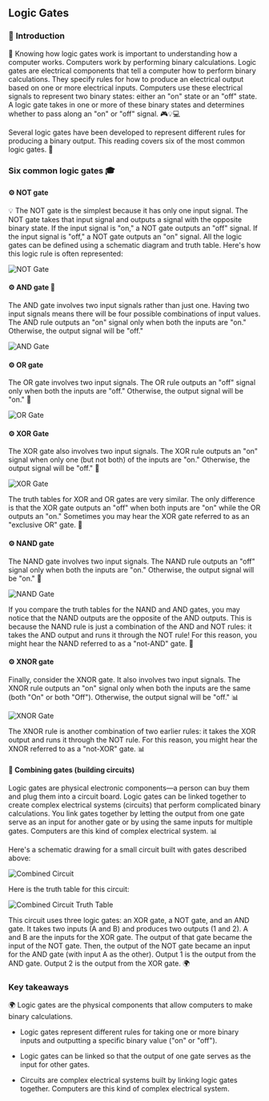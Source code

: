 ## Logic Gates

### 🤔 **Introduction** 
🧠 Knowing how logic gates work is important to understanding how a computer works. Computers work by performing binary calculations. Logic gates are electrical components that tell a computer how to perform binary calculations. They specify rules for how to produce an electrical output based on one or more electrical inputs. Computers use these electrical signals to represent two binary states: either an "on" state or an "off" state. A logic gate takes in one or more of these binary states and determines whether to pass along an "on" or "off" signal. 🎮💡💻

Several logic gates have been developed to represent different rules for producing a binary output. This reading covers six of the most common logic gates. 🚀

### Six common logic gates 🎓
#### ⚙️ NOT gate 
 💡 The NOT gate is the simplest because it has only one input signal. The NOT gate takes that input signal and outputs a signal with the opposite binary state. If the input signal is "on," a NOT gate outputs an "off" signal. If the input signal is "off," a NOT gate outputs an "on" signal. All the logic gates can be defined using a schematic diagram and truth table. Here's how this logic rule is often represented:

![NOT Gate](https://d3c33hcgiwev3.cloudfront.net/imageAssetProxy.v1/tk5lDPnpRN-OZQz56QTflw_58ca55ecf59146549c08a532acc0d9f1_01_NOT-Gate-copy.png?expiry=1712620800000&hmac=J6bPRRrFna-8hYv93d8bcVYmcwn1PZU_UsmTq76fT7w)

#### ⚙️ AND gate 🤝
The AND gate involves two input signals rather than just one. Having two input signals means there will be four possible combinations of input values. The AND rule outputs an "on" signal only when both the inputs are "on." Otherwise, the output signal will be "off."

![AND Gate](https://d3c33hcgiwev3.cloudfront.net/imageAssetProxy.v1/fOo7WK4oSLiqO1iuKAi4fA_5dc969b7e4fa4c6aacd5b2fcb40cc1f1_02_AND-Gate-.png?expiry=1712620800000&hmac=t2-murUiHkeHokz5ocSKZsmiYNKoZKWzf127ByMi3z0)

#### ⚙️ OR gate 
The OR gate involves two input signals. The OR rule outputs an "off" signal only when both the inputs are "off." Otherwise, the output signal will be "on." 📝

![OR Gate](https://d3c33hcgiwev3.cloudfront.net/imageAssetProxy.v1/1WbonYykTgum6J2MpG4Lug_3e5c8850f3084c418327c8f191aba5f1_03_OR-Gate.png?expiry=1712620800000&hmac=CAou4m-4T3plFL9a6u6x5nBZzq5CFgyUK2ffG3ZfwPQ)

#### ⚙️ XOR Gate 
The XOR gate also involves two input signals. The XOR rule outputs an "on" signal when only one (but not both) of the inputs are "on." Otherwise, the output signal will be "off." 📝
 
![XOR Gate](https://d3c33hcgiwev3.cloudfront.net/imageAssetProxy.v1/neK52IssTyyiudiLLF8sYA_3023510a6a0d44b99363a0ea80c1abf1_04_XOR-Gate-.png?expiry=1712620800000&hmac=7T5L6LU9cVKCSy004NgJs7MD-Xwq2BWiQKAFDDL2aTs)

The truth tables for XOR and OR gates are very similar. The only difference is that the XOR gate outputs an "off" when both inputs are "on" while the OR outputs an "on." Sometimes you may hear the XOR gate referred to as an "exclusive OR" gate. 📝

#### ⚙️ NAND gate 
The NAND gate involves two input signals. The NAND rule outputs an "off" signal only when both the inputs are "on." Otherwise, the output signal will be "on." 📝

![NAND Gate](https://d3c33hcgiwev3.cloudfront.net/imageAssetProxy.v1/4q_pIr_sTgmv6SK_7M4JKg_058ec9f2bc5c45feae7a6a32c34d98f1_NAND-Gate.png?expiry=1712620800000&hmac=S0qJSkoWYhlmkRGIsWktGgxZ3U-HeqNgyZJq-qicaAE)

If you compare the truth tables for the NAND and AND gates, you may notice that the NAND outputs are the opposite of the AND outputs. This is because the NAND rule is just a combination of the AND and NOT rules: it takes the AND output and runs it through the NOT rule! For this reason, you might hear the NAND referred to as a "not-AND" gate. 📝

#### ⚙️ XNOR gate 
Finally, consider the XNOR gate. It also involves two input signals. The XNOR rule outputs an "on" signal only when both the inputs are the same (both "On" or both "Off"). Otherwise, the output signal will be "off." 📊

![XNOR Gate](https://d3c33hcgiwev3.cloudfront.net/imageAssetProxy.v1/_IRg3Rn_R4GEYN0Z_1eB7Q_ec617554b8384e90b70a85256ecdd7f1_XNOR-Gate.png?expiry=1712620800000&hmac=6bwBBhzxAWsDZhBErwGWGjHvaDfYi_pTdZvInTknNuM)

The XNOR rule is another combination of two earlier rules: it takes the XOR output and runs it through the NOT rule. For this reason, you might hear the XNOR referred to as a "not-XOR" gate. 📊

#### 🧩 Combining gates (building circuits)
Logic gates are physical electronic components—a person can buy them and plug them into a circuit board. Logic gates can be linked together to create complex electrical systems (circuits) that perform complicated binary calculations. You link gates together by letting the output from one gate serve as an input for another gate or by using the same inputs for multiple gates. Computers are this kind of complex electrical system. 📊

Here's a schematic drawing for a small circuit built with gates described above:

![Combined Circuit](https://d3c33hcgiwev3.cloudfront.net/imageAssetProxy.v1/mWetS5HYRWanrUuR2PVmPQ_ca5e02fc3b414262bee28fa98535a6f1_Circuit-drawing.png?expiry=1712620800000&hmac=iqiQ9nhtKx-4KixLVvL8BzG0ge8e0dKf36LYX-5Mc8E)

Here is the truth table for this circuit:

![Combined Circuit Truth Table](https://d3c33hcgiwev3.cloudfront.net/imageAssetProxy.v1/6Qqgqn8zRw-KoKp_MwcPGA_ade69bff97924d6291e174ba63ab65f1_Circuit-Truth-table.png?expiry=1712620800000&hmac=r7yf4GNSvl1MJT2yxsZ0dpfCrnW_xgXCy3xvF-me-zQ)

This circuit uses three logic gates: an XOR gate, a NOT gate, and an AND gate. It takes two inputs (A and B) and produces two outputs (1 and 2). A and B are the inputs for the XOR gate. The output of that gate became the input of the NOT gate. Then, the output of the NOT gate became an input for the AND gate (with input A as the other). Output 1 is the output from the AND gate. Output 2 is the output from the XOR gate. 🌍

### Key takeaways
🌍 Logic gates are the physical components that allow computers to make binary calculations.

- Logic gates represent different rules for taking one or more binary inputs and outputting a specific binary value ("on" or "off").

- Logic gates can be linked so that the output of one gate serves as the input for other gates. 

- Circuits are complex electrical systems built by linking logic gates together. Computers are this kind of complex electrical system. 